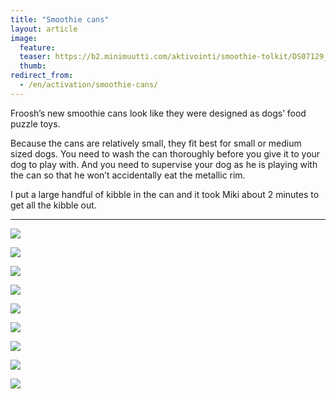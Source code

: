 ```yaml
---
title: "Smoothie cans"
layout: article
image:
  feature:
  teaser: https://b2.minimuutti.com/aktivointi/smoothie-tolkit/DS07129_-245px.jpg
  thumb:
redirect_from:
  - /en/activation/smoothie-cans/
---
```


Froosh’s new smoothie cans look like they were designed as dogs’ food puzzle toys.

Because the cans are relatively small, they fit best for small or medium sized dogs. You need to wash the can thoroughly before you give it to your dog to play with. And you need to supervise your dog as he is playing with the can so that he won’t accidentally eat the metallic rim.

I put a large handful of kibble in the can and it took Miki about 2 minutes to get all the kibble out.

---

![](https://b2.minimuutti.com/aktivointi/smoothie-tolkit/DS07066-800px.jpg)

![](https://b2.minimuutti.com/aktivointi/smoothie-tolkit/DS07129-800px.jpg)

![](https://b2.minimuutti.com/aktivointi/smoothie-tolkit/DS07229-800px.jpg)

![](https://b2.minimuutti.com/aktivointi/smoothie-tolkit/DS07272-800px.jpg)

![](https://b2.minimuutti.com/aktivointi/smoothie-tolkit/DS07282-800px.jpg)

![](https://b2.minimuutti.com/aktivointi/smoothie-tolkit/DS07284-800px.jpg)

![](https://b2.minimuutti.com/aktivointi/smoothie-tolkit/DS07197-800px.jpg)

![](https://b2.minimuutti.com/aktivointi/smoothie-tolkit/DS07207-800px.jpg)

![](https://b2.minimuutti.com/aktivointi/smoothie-tolkit/DS07298-800px.jpg)
